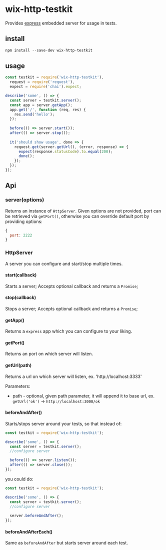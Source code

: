 # wix-http-testkit

Provides [express](http://expressjs.com/) embedded server for usage in tests.

## install

```js
npm install --save-dev wix-http-testkit
```

## usage

```js
const testkit = require('wix-http-testkit'),
  request = require('request'),
  expect = require('chai').expect;

describe('some', () => {
  const server = testkit.server();
  const app = server.getApp();
  app.get('/', function (req, res) {
    res.send('hello');
  });
  
  before(() => server.start());
  after(() => server.stop());
  
  it('should show usage', done => {
    request.get(server.getUrl(), (error, response) => {
      expect(response.statusCode).to.equal(200);
      done();
    });
  });
});
```

## Api

### server(options)
Returns an instance of `HttpServer`. Given options are not provided, port can be retrieved via `getPort()`, otherwise you can override default port by providing options:

```js
{
  port: 2222
}
```

### HttpServer
A server you can configure and start/stop multiple times.

#### start(callback)
Starts a server; Accepts optional callback and returns a `Promise`;

#### stop(callback)
Stops a server; Accepts optional callback and returns a `Promise`;

#### getApp()
Returns a `express` app which you can configure to your liking.

#### getPort()
Returns an port on which server will listen.

#### getUrl(path)
Returns a url on which server will listen, ex. 'http://localhost:3333'

Parameters:
 - path - optional, given path parameter, it will append it to base url, ex. `getUrl('ok')` -> `http://localhost:3000/ok`

#### beforeAndAfter()
Starts/stops server around your tests, so that instead of:

```js
const testkit = require('wix-http-testkit');

describe('some', () => {
  const server = testkit.server();
  //configure server

  before(() => server.listen());
  after(() => server.close());
});
```

you could do:

```js
const testkit = require('wix-http-testkit');

describe('some', () => {
  const server = testkit.server();
  //configure server
  
  server.beforeAndAfter();
});
```

#### beforeAndAfterEach()
Same as `beforeAndAfter` but starts server around each test.